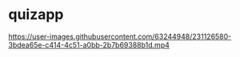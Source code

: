 # quizapp
https://user-images.githubusercontent.com/63244948/231126580-3bdea65e-c414-4c51-a0bb-2b7b69388b1d.mp4
